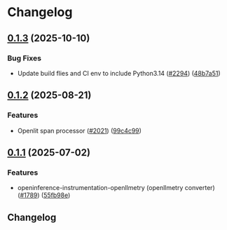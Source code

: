 # Changelog

## [0.1.3](https://github.com/Arize-ai/openinference/compare/python-openinference-instrumentation-openllmetry-v0.1.2...python-openinference-instrumentation-openllmetry-v0.1.3) (2025-10-10)


### Bug Fixes

* Update build flies and CI env to include Python3.14  ([#2294](https://github.com/Arize-ai/openinference/issues/2294)) ([48b7a51](https://github.com/Arize-ai/openinference/commit/48b7a515cde2180f590a5a370a73d5ce1c73501d))

## [0.1.2](https://github.com/Arize-ai/openinference/compare/python-openinference-instrumentation-openllmetry-v0.1.1...python-openinference-instrumentation-openllmetry-v0.1.2) (2025-08-21)


### Features

* Openlit span processor ([#2021](https://github.com/Arize-ai/openinference/issues/2021)) ([99c4c99](https://github.com/Arize-ai/openinference/commit/99c4c994b42486192bf07699ea6b75c3bd29efa1))

## [0.1.1](https://github.com/Arize-ai/openinference/compare/python-openinference-instrumentation-openllmetry-v0.1.0...python-openinference-instrumentation-openllmetry-v0.1.1) (2025-07-02)


### Features

* openinference-instrumentation-openllmetry (openllmetry converter) ([#1789](https://github.com/Arize-ai/openinference/issues/1789)) ([55fb98e](https://github.com/Arize-ai/openinference/commit/55fb98e8f23dd1d485a760e04496e0629bce6de0))

## Changelog

